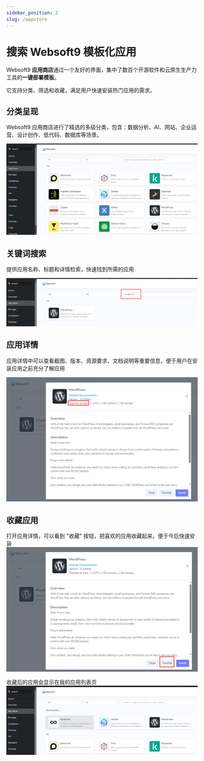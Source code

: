 ```yaml
---
sidebar_position: 2
slug: /appstore
---
```


# 搜索 Websoft9 模板化应用

Websoft9 **应用商店**通过一个友好的界面，集中了数百个开源软件和云原生生产力工具的**一键部署模板**。   

它支持分类、筛选和收藏，满足用户快速安装热门应用的需求。


## 分类呈现

Websoft9 应用商店进行了精选的多级分类，包含：数据分析、AI、网站、企业运营、设计创作、低代码、数据库等场景。  

![](./assets/websoft9-appstorefilter.png)

## 关键词搜索

提供应用名称、标题和详情检索，快速找到所需的应用

![](./assets/websoft9-appstoresearch.png)

## 应用详情

应用详情中可以查看截图、版本、资源要求、文档说明等重要信息，便于用户在安装应用之前充分了解应用

![](./assets/websoft9-appstoredetail.png)

## 收藏应用

打开应用详情，可以看到 "收藏" 按钮，把喜欢的应用收藏起来，便于今后快速安装
![](./assets/websoft9-favorite-app.png)

收藏后的应用会显示在我的应用列表页
![](./assets/websoft9-appstore-favoritelist.png)
